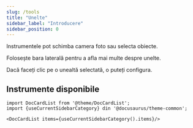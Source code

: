 ```yaml
---
slug: /tools
title: "Unelte"
sidebar_label: "Introducere"
sidebar_position: 0
---
```



Instrumentele pot schimba camera foto sau selecta obiecte.

Folosește bara laterală pentru a afla mai multe despre unelte.

Dacă faceți clic pe o unealtă selectată, o puteți configura.

## Instrumente disponibile

```mdx-code-block
import DocCardList from '@theme/DocCardList';
import {useCurrentSidebarCategory} din '@docusaurus/theme-common';

<DocCardList items={useCurrentSidebarCategory().items}/>
```
